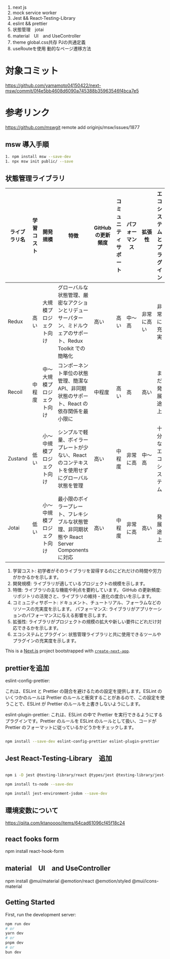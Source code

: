 1. next js
1. mock service worker
1. Jest && React-Testing-Library
1. eslint && prettier
1. 状態管理　jotai
1. material　UI　and UseController
1. theme global.css共存 PJの共通定義
1. useRouteを使用 動的なページ遷移方法

# 対象コミット

https://github.com/yamamoto04150422/next-msw/commit/0f4e5bb4608d6090a745388b35963546f4bca7e5

# 参考リンク

https://github.com/mswgit remote add originjs/msw/issues/1877

## msw 導入手順

```bash
1. npm install msw --save-dev
1. npx msw init public/ --save
```

## 状態管理ライブラリ

| ライブラリ名 | 学習コスト | 開発規模                   | 特徴                                                                                                           | GitHub の更新頻度 | コミュニティサポート | パフォーマンス | 拡張性     | エコシステムとプラグイン |
| ------------ | ---------- | -------------------------- | -------------------------------------------------------------------------------------------------------------- | ----------------- | -------------------- | -------------- | ---------- | ------------------------ |
| Redux        | 高い       | 大規模プロジェクト向け     | グローバルな状態管理、厳密なアクションとリデューサーパターン、ミドルウェアのサポート、Redux Toolkit での簡略化 | 高い              | 高い                 | 中〜高         | 非常に高い | 非常に充実               |
| Recoil       | 中程度     | 中〜大規模プロジェクト向け | コンポーネント単位の状態管理、簡潔な API、非同期状態のサポート、React の依存関係を最小限に                     | 中程度            | 高い                 | 高             | 高い       | まだ発展途上             |
| Zustand      | 低い       | 小〜中規模プロジェクト向け | シンプルで軽量、ボイラープレートが少ない、React のコンテキストを使用せずにグローバル状態を管理                 | 高い              | 中程度               | 非常に高       | 中〜高     | 十分なエコシステム       |
| Jotai        | 低い       | 小〜中規模プロジェクト向け | 最小限のボイラープレート、フレキシブルな状態管理、非同期状態や React Server Components に対応                  | 高い              | 中程度               | 非常に高       | 高い       | 発展途上                 |

1. 学習コスト: 初学者がそのライブラリを習得するのにどれだけの時間や労力がかかるかを示します。
1. 開発規模: ライブラリが適しているプロジェクトの規模を示します。
1. 特徴: ライブラリの主な機能や利点を要約しています。
   GitHub の更新頻度: リポジトリの活発さと、ライブラリの維持・進化の度合いを示します。
1. コミュニティサポート: ドキュメント、チュートリアル、フォーラムなどのリソースの充実度を示します。
   パフォーマンス: ライブラリがアプリケーションのパフォーマンスに与える影響を示します。
1. 拡張性: ライブラリがプロジェクトの規模の拡大や新しい要件にどれだけ対応できるかを示します。
1. エコシステムとプラグイン: 状態管理ライブラリと共に使用できるツールやプラグインの充実度を示します。

This is a [Next.js](https://nextjs.org/) project bootstrapped with [`create-next-app`](https://github.com/vercel/next.js/tree/canary/packages/create-next-app).

## prettierを追加

eslint-config-prettier:

これは、ESLint と Prettier の競合を避けるための設定を提供します。ESLint のいくつかのルールは Prettier のルールと衝突することがあるので、この設定を使うことで、ESLint が Prettier のルールを上書きしないようにします。

eslint-plugin-prettier:
これは、ESLint の中で Prettier を実行できるようにするプラグインです。Prettier のルールを ESLint のルールとして扱い、コードが Prettier のフォーマットに従っているかどうかをチェックします。

```bash

npm install --save-dev eslint-config-prettier eslint-plugin-prettier

```

## Jest React-Testing-Library　追加

```bash

npm i -D jest @testing-library/react @types/jest @testing-library/jest-dom @testing-library/dom  @testing-library/user-event jest-css-modules

npm install ts-node --save-dev

npm install jest-environment-jsdom --save-dev


```

## 環境変数について

https://qiita.com/ktanoooo/items/64cad61096cf45f18c24

## react fooks form

npm install react-hook-form

## material　UI　and UseController

npm install @mui/material @emotion/react @emotion/styled @mui/icons-material

## Getting Started

First, run the development server:

```bash
npm run dev
# or
yarn dev
# or
pnpm dev
# or
bun dev
```
